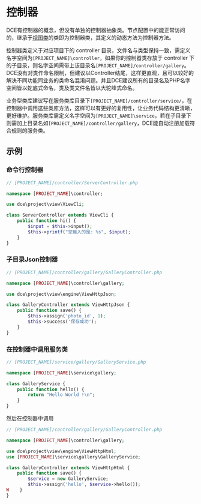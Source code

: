 # 控制器

DCE有控制器的概念，但没有单独的控制器抽象类。节点配置中的能正常访问的，继承于[视图类](/request/view.md)的类即为控制器类，其定义的动态方法为控制器方法。

控制器类定义于对应项目下的 controller 目录，文件名与类型保持一致，需定义名字空间为`[PROJECT_NAME]\controller`，如果你的控制器类存放于 controller 下的子目录，则名字空间需带上该目录名`[PROJECT_NAME]/controller/gallery`。DCE没有对类作命名限制，但建议以Controller结尾，这样更直观，且可以较好的解决不同功能同业务的类命名混淆问题。并且DCE建议所有的目录名及PHP名字空间皆以蛇底式命名，类及类文件名皆以大驼峰式命名。

业务型类库建议写在服务类库目录下`[PROJECT_NAME]/controller/service/`，在控制器中调用这些类库方法，这样可以有更好的复用性，让业务代码结构更清晰，更好维护。服务类库需定义名字空间为`[PROJECT_NAME]\service`，若在子目录下则需加上目录名如`[PROJECT_NAME]/controller/gallery`，DCE能自动注册加载符合规则的服务类。


## 示例


### 命令行控制器

```php
// [PROJECT_NAME]/controller/ServerController.php

namespace [PROJECT_NAME]\controller;

use dce\project\view\ViewCli;

class ServerController extends ViewCli {
    public function hi() {
        $input = $this->input();
        $this->printf("您输入的是: %s", $input);
    }
}
```

### 子目录Json控制器

```php
// [PROJECT_NAME]/controller/gallery/GalleryController.php

namespace [PROJECT_NAME]\controller\gallery;

use dce\project\view\engine\ViewHttpJson;

class GalleryController extends ViewHttpJson {
    public function save() {
        $this->assign('photo_id', 1);
        $this->success('保存成功');
    }
}
```

### 在控制器中调用服务类

```php
// [PROJECT_NAME]/service/gallery/GalleryService.php

namespace [PROJECT_NAME]\service\gallery;

class GalleryService {
    public function hello() {
        return "Hello World !\n";
    }
}
```

然后在控制器中调用

```php
// [PROJECT_NAME]/controller/gallery/GalleryController.php

namespace [PROJECT_NAME]\controller\gallery;

use dce\project\view\engine\ViewHttpHtml;
use [PROJECT_NAME]\service\gallery\GalleryService;

class GalleryController extends ViewHttpHtml {
    public function save() {
        $service = new GalleryService;
        $this->assign('hello', $service->hello());
W    }
}
```